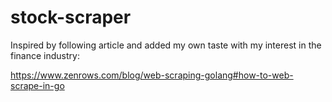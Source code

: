 # stock-scraper

Inspired by following article and added my own taste with my interest in the finance industry:

https://www.zenrows.com/blog/web-scraping-golang#how-to-web-scrape-in-go
